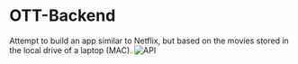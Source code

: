 # OTT-Backend

Attempt to build an app similar to Netflix, but based on the movies stored in the local drive of a laptop (MAC).
![API](https://github.com/user-attachments/assets/887606a5-f7b4-4a73-a025-ec89b9e9e1c6)
